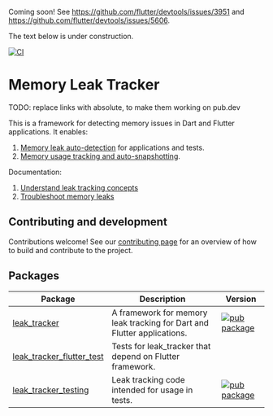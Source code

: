 
Coming soon! See https://github.com/flutter/devtools/issues/3951 and https://github.com/flutter/devtools/issues/5606.

The text below is under construction.

[![CI](https://github.com/dart-lang/leak_tracker/actions/workflows/ci.yaml/badge.svg)](https://github.com/dart-lang/leak_tracker/actions/workflows/ci.yaml)

# Memory Leak Tracker

TODO: replace links with absolute, to make them working on pub.dev

This is a framework for detecting memory issues in Dart and Flutter applications. It enables:

1. [Memory leak auto-detection](doc/DETECT.md) for applications and tests.
2. [Memory usage tracking and auto-snapshotting](doc/USAGE.md).

Documentation:
1. [Understand leak tracking concepts](doc/CONCEPTS.md)
2. [Troubleshoot memory leaks](doc/TROUBLESHOOT.md)

## Contributing and development

Contributions welcome! See our
[contributing page](https://github.com/dart-lang/leak_tracker/blob/main/CONTRIBUTING.md)
for an overview of how to build and contribute to the project.

## Packages

| Package | Description | Version |
| --- | --- | --- |
| [leak_tracker](pkgs/leak_tracker/) | A framework for memory leak tracking for Dart and Flutter applications. | [![pub package](https://img.shields.io/pub/v/leak_tracker.svg)](https://pub.dev/packages/leak_tracker) |
| [leak_tracker_flutter_test](pkgs/leak_tracker_flutter_test/) | Tests for leak_tracker that depend on Flutter framework. |  |
| [leak_tracker_testing](pkgs/leak_tracker_testing/) | Leak tracking code intended for usage in tests. | [![pub package](https://img.shields.io/pub/v/leak_tracker_testing.svg)](https://pub.dev/packages/leak_tracker_testing) |
